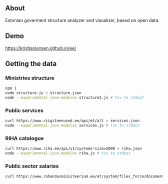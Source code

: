## About

Estonian goverment structure analyzer and visualizer, based on open data.

## Demo

https://kristjanjansen.github.io/ee/

## Getting the data

### Ministries structure

```sh
npm i
node structure.js > structure.json
node --experimental-json-modules structure2.js # tsv to stdout
```

### Public services

```sh
curl https://www.riigiteenused.ee/api/et/all > services.json
node --experimental-json-modules services.js # tsv to stdout
```

### RIHA catalogue

```sh
curl https://www.riha.ee/api/v1/systems?size=2000 > riha.json
node --experimental-json-modules riha.js # tsv to stdout
```

### Public sector salaries

```sh
curl https://www.rahandusministeerium.ee/et/system/files_force/document_files/ametnike_kuupohipalgad_01.04.2020_ja_aastakogupalgad_2019.xlsx?download=0 > salaries.xlsx
```

